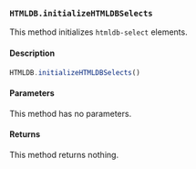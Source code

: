 ### `HTMLDB.initializeHTMLDBSelects`

This method initializes `htmldb-select` elements.

#### Description

```javascript
HTMLDB.initializeHTMLDBSelects()
```

#### Parameters

This method has no parameters.

#### Returns

This method returns nothing.